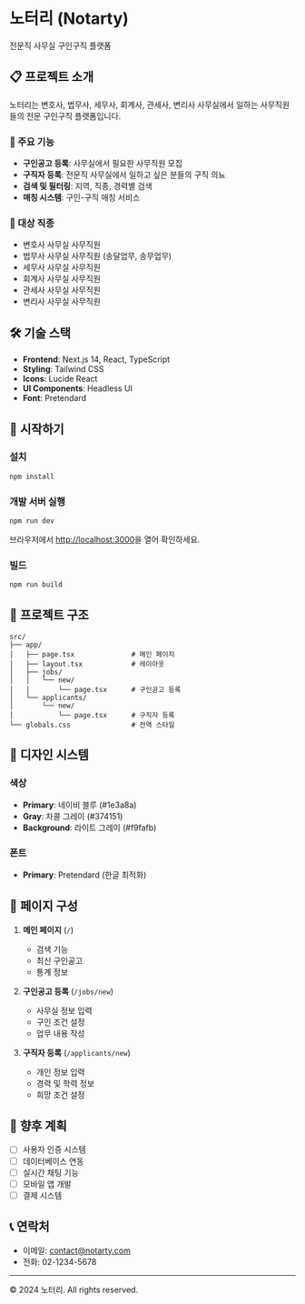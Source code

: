 # 노터리 (Notarty)

전문직 사무실 구인구직 플랫폼

## 📋 프로젝트 소개

노터리는 변호사, 법무사, 세무사, 회계사, 관세사, 변리사 사무실에서 일하는 사무직원들의 전문 구인구직 플랫폼입니다.

### 🎯 주요 기능

- **구인공고 등록**: 사무실에서 필요한 사무직원 모집
- **구직자 등록**: 전문직 사무실에서 일하고 싶은 분들의 구직 의뇨
- **검색 및 필터링**: 지역, 직종, 경력별 검색
- **매칭 시스템**: 구인-구직 매칭 서비스

### 🏢 대상 직종

- 변호사 사무실 사무직원
- 법무사 사무실 사무직원 (송달업무, 송무업무)
- 세무사 사무실 사무직원
- 회계사 사무실 사무직원
- 관세사 사무실 사무직원
- 변리사 사무실 사무직원

## 🛠️ 기술 스택

- **Frontend**: Next.js 14, React, TypeScript
- **Styling**: Tailwind CSS
- **Icons**: Lucide React
- **UI Components**: Headless UI
- **Font**: Pretendard

## 🚀 시작하기

### 설치

```bash
npm install
```

### 개발 서버 실행

```bash
npm run dev
```

브라우저에서 [http://localhost:3000](http://localhost:3000)을 열어 확인하세요.

### 빌드

```bash
npm run build
```

## 📁 프로젝트 구조

```
src/
├── app/
│   ├── page.tsx              # 메인 페이지
│   ├── layout.tsx            # 레이아웃
│   ├── jobs/
│   │   └── new/
│   │       └── page.tsx      # 구인공고 등록
│   └── applicants/
│       └── new/
│           └── page.tsx      # 구직자 등록
└── globals.css               # 전역 스타일
```

## 🎨 디자인 시스템

### 색상
- **Primary**: 네이비 블루 (#1e3a8a)
- **Gray**: 차콜 그레이 (#374151)
- **Background**: 라이트 그레이 (#f9fafb)

### 폰트
- **Primary**: Pretendard (한글 최적화)

## 📱 페이지 구성

1. **메인 페이지** (`/`)
   - 검색 기능
   - 최신 구인공고
   - 통계 정보

2. **구인공고 등록** (`/jobs/new`)
   - 사무실 정보 입력
   - 구인 조건 설정
   - 업무 내용 작성

3. **구직자 등록** (`/applicants/new`)
   - 개인 정보 입력
   - 경력 및 학력 정보
   - 희망 조건 설정

## 🔮 향후 계획

- [ ] 사용자 인증 시스템
- [ ] 데이터베이스 연동
- [ ] 실시간 채팅 기능
- [ ] 모바일 앱 개발
- [ ] 결제 시스템

## 📞 연락처

- 이메일: contact@notarty.com
- 전화: 02-1234-5678

---

© 2024 노터리. All rights reserved.
